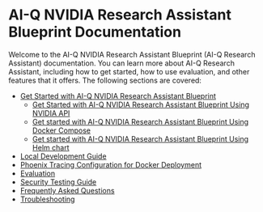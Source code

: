 # AI-Q NVIDIA Research Assistant Blueprint Documentation
Welcome to the AI-Q NVIDIA Research Assistant Blueprint (AI-Q Research Assistant) documentation. You can learn more 
about AI-Q Research Assistant, including how to get started, how to use evaluation, and other features that it offers. 
The following sections are covered:
- [Get Started with AI-Q NVIDIA Research Assistant Blueprint](/docs/get-started/)
    - [Get Started with AI-Q NVIDIA Research Assistant Blueprint Using NVIDIA API](/notebooks/get_started_nvidia_api.ipynb)
    - [Get started with AI-Q NVIDIA Research Assistant Blueprint Using Docker Compose](/docs/get-started/get-started-docker-compose.md)
    - [Get started with AI-Q NVIDIA Research Assistant Blueprint Using Helm chart](/docs/get-started/helm-deployment.md)
- [Local Development Guide](/docs/local-development.md)
- [Phoenix Tracing Configuration for Docker Deployment](/docs/phoenix-tracing.md)
- [Evaluation](/docs/evaluate.md)
- [Security Testing Guide](/docs/security-testing.md)
- [Frequently Asked Questions](/docs/FAQ.md)
- [Troubleshooting](/docs/troubleshooting.md)
